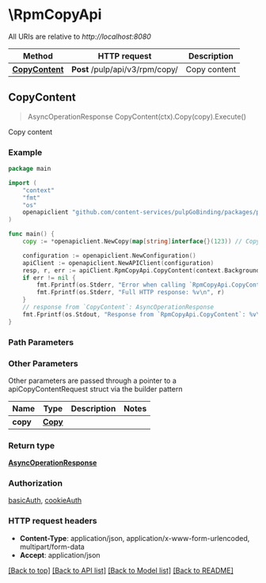 # \RpmCopyApi

All URIs are relative to *http://localhost:8080*

Method | HTTP request | Description
------------- | ------------- | -------------
[**CopyContent**](RpmCopyApi.md#CopyContent) | **Post** /pulp/api/v3/rpm/copy/ | Copy content



## CopyContent

> AsyncOperationResponse CopyContent(ctx).Copy(copy).Execute()

Copy content



### Example

```go
package main

import (
    "context"
    "fmt"
    "os"
    openapiclient "github.com/content-services/pulpGoBinding/packages/pulpGoBinding"
)

func main() {
    copy := *openapiclient.NewCopy(map[string]interface{}(123)) // Copy | 

    configuration := openapiclient.NewConfiguration()
    apiClient := openapiclient.NewAPIClient(configuration)
    resp, r, err := apiClient.RpmCopyApi.CopyContent(context.Background()).Copy(copy).Execute()
    if err != nil {
        fmt.Fprintf(os.Stderr, "Error when calling `RpmCopyApi.CopyContent``: %v\n", err)
        fmt.Fprintf(os.Stderr, "Full HTTP response: %v\n", r)
    }
    // response from `CopyContent`: AsyncOperationResponse
    fmt.Fprintf(os.Stdout, "Response from `RpmCopyApi.CopyContent`: %v\n", resp)
}
```

### Path Parameters



### Other Parameters

Other parameters are passed through a pointer to a apiCopyContentRequest struct via the builder pattern


Name | Type | Description  | Notes
------------- | ------------- | ------------- | -------------
 **copy** | [**Copy**](Copy.md) |  | 

### Return type

[**AsyncOperationResponse**](AsyncOperationResponse.md)

### Authorization

[basicAuth](../README.md#basicAuth), [cookieAuth](../README.md#cookieAuth)

### HTTP request headers

- **Content-Type**: application/json, application/x-www-form-urlencoded, multipart/form-data
- **Accept**: application/json

[[Back to top]](#) [[Back to API list]](../README.md#documentation-for-api-endpoints)
[[Back to Model list]](../README.md#documentation-for-models)
[[Back to README]](../README.md)

